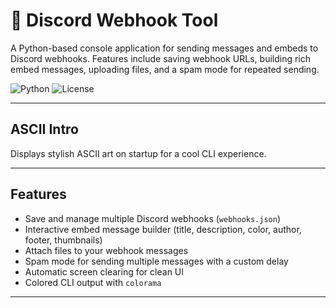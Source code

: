 # 🔗 Discord Webhook Tool

A Python-based console application for sending messages and embeds to Discord webhooks. Features include saving webhook URLs, building rich embed messages, uploading files, and a spam mode for repeated sending.

![Python](https://img.shields.io/badge/python-3.8%2B-blue.svg)
![License](https://img.shields.io/badge/license-MIT-green.svg)

---

##  ASCII Intro
Displays stylish ASCII art on startup for a cool CLI experience.

---

## Features

-  Save and manage multiple Discord webhooks (`webhooks.json`)
-  Interactive embed message builder (title, description, color, author, footer, thumbnails)
-  Attach files to your webhook messages
-  Spam mode for sending multiple messages with a custom delay
-  Automatic screen clearing for clean UI
-  Colored CLI output with `colorama`

---

##
